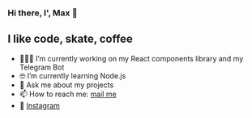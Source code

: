 ### Hi there, I', Max 👋

## I like code, skate, coffee
- 👨🏻‍💻 I’m currently working on my React components library and my Telegram Bot
- 🤓 I’m currently learning Node.js
- 💬 Ask me about my projects
- 📫 How to reach me: [mail me](maximobelets@gmail.com)
- 📸 [Instagram](https://www.instagram.com/maximobelets)

<!--
**maximobelets/maximobelets** is a ✨ _special_ ✨ repository because its `README.md` (this file) appears on your GitHub profile.

Here are some ideas to get you started:

- 🔭 I’m currently working on ...
- 🌱 I’m currently learning ...
- 👯 I’m looking to collaborate on ...
- 🤔 I’m looking for help with ...
- 💬 Ask me about ...
- 📫 How to reach me: ...
- 😄 Pronouns: ...
- ⚡ Fun fact: ...
-->
